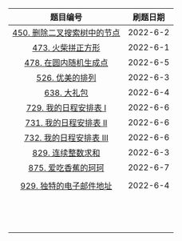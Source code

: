 |                           题目编号                           | 刷题日期 |
| :----------------------------------------------------------: | :------: |
| [450. 删除二叉搜索树中的节点](https://leetcode.cn/problems/delete-node-in-a-bst/) | 2022-6-2 |
| [473. 火柴拼正方形](https://leetcode.cn/problems/matchsticks-to-square/) | 2022-6-1 |
| [478. 在圆内随机生成点](https://leetcode.cn/problems/generate-random-point-in-a-circle/) | 2022-6-5 |
| [526. 优美的排列](https://leetcode.cn/problems/beautiful-arrangement/) | 2022-6-3 |
| [638. 大礼包](https://leetcode.cn/problems/shopping-offers/) | 2022-6-4 |
| [729. 我的日程安排表 I](https://leetcode.cn/problems/my-calendar-i/) | 2022-6-6 |
| [731. 我的日程安排表 II](https://leetcode.cn/problems/my-calendar-ii/) | 2022-6-6 |
| [732. 我的日程安排表 III](https://leetcode.cn/problems/my-calendar-iii/) | 2022-6-6 |
| [829. 连续整数求和](https://leetcode.cn/problems/consecutive-numbers-sum/) | 2022-6-3 |
| [875. 爱吃香蕉的珂珂](https://leetcode.cn/problems/koko-eating-bananas/) | 2022-6-7 |
|                                                              |          |
| [929. 独特的电子邮件地址](https://leetcode.cn/problems/unique-email-addresses/) | 2022-6-4 |
|                                                              |          |
|                                                              |          |
|                                                              |          |
|                                                              |          |
|                                                              |          |
|                                                              |          |
|                                                              |          |
|                                                              |          |
|                                                              |          |
|                                                              |          |
|                                                              |          |
|                                                              |          |
|                                                              |          |

